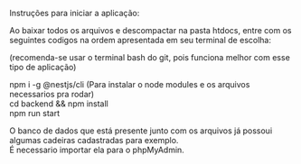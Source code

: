 Instruções para iniciar a aplicação:

Ao baixar todos os arquivos e descompactar na pasta htdocs, 
entre com os seguintes codigos na ordem apresentada em seu terminal de escolha:

(recomenda-se usar o terminal bash do git, pois funciona melhor com esse tipo de aplicação)

npm i -g @nestjs/cli (Para instalar o node modules e os arquivos necessarios pra rodar)
<br>
cd backend && npm install
<br>
npm run start

O banco de dados que está presente junto com os arquivos
já possoui algumas cadeiras cadastradas para exemplo.
<br>
É necessario importar ela para o phpMyAdmin.

